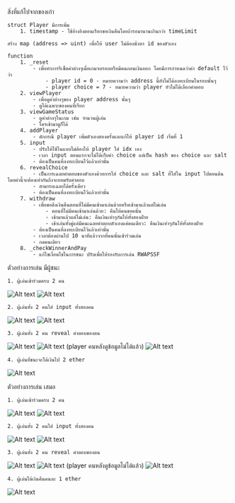 สิ่งที่แก้ไปจากของเก่า

    struct Player มีการเพิ่ม
        1. timestamp - ใช้อ้างอิงตอนเรียกขอเงินคืนโดยถ้ารอมานานเกินกว่า timeLimit

    สร้าง map (address => uint) เพื่อให้ user ไม่ต้องนั่งหา id ของตัวเอง

    function
        1. _reset 
            - เพื่อทำการรีเซ็ตค่าต่างๆเมื่อเกมจบรอบหรือมีคนถอนเงินออก โดยมีการกำหนดว่าค่า default ไว้ว่า      
                - player id = 0 - หมายความว่า address นี้ยังไม่ได้ลงทะเบียนในรอบนั้นๆ
                - player choice = 7 - หมายความว่า player ยัวไม่ได้เลือกคำตอบ
        2. viewPlayer
            - เพื่อดูค่าต่างๆของ player address นั้นๆ
            - ดูได้เฉพาะของคนที่เรียก
        3. viewGameStatus
            - ดูค่าต่างๆในเกม เช่น จำนวนผู้เล่น
            - ใครเข้ามาดูก็ได้
        4. addPlayer
            - ดักกรณี player เพิ่มตัวเองสองครั้งและแก้ให้ player id เริ่มที่ 1
        5. input
            - ปรับให้ใช้ในแบบไม่ต้องให้ player ใส่ idx เอง
            - เวลา input ตอนแรกจะไม่ได้เก็บค่า choice แต่เป็น hash ของ choice และ salt
            - ต้องเป็นคนที่ลงทะเบียนไว้แล้วเท่านั้น
        6. revealChoice
            - เป็นการเฉลยคำตอบของตัวเองด้วยการใส่ choice และ salt ที่ใส่ใน input ไปตอนต้นโดยค่านี้จะต้องเท่ากันถึงจะยอมรับคำตอบ
            - สามารถเฉลยได้ครั้งเดียว
            - ต้องเป็นคนที่ลงทะเบียนไว้แล้วเท่านั้น
        7. withdraw
            - เพื่อขอดึงเงินคืนตอนที่ไม่มีคนเข้ามาเล่นด้วยหรือเข้ามาแล้วแต่ไม่เล่น
                - ตอนที่ไม่มีคนเข้ามาเล่นด้วย: คืนให้คนขอคนั้น
                - เข้ามาแล้วแต่ไม่เล่น: คืนเงินเท่าๆกันให้ทั้งสองฝ่าย
                - เข้าเล่นทั้งคู่แต่มีคนเฉลยคำตอบตัวเองแค่คนเดียว: คืนเงินเท่าๆกันให้ทั้งสองฝ่าย
            - ต้องเป็นคนที่ลงทะเบียนไว้แล้วเท่านั้น
            - เวลาต้องผ่านไป 10 นาทีแล้วจากที่คนนั้นเข้าร่วมเล่น
            - กดคนเดียว
        8. _checkWinnerAndPay
            - แก้ไขเงื่อนไขในการชนะ ปรับเพื่อให้รองรับการเล่น RWAPSSF

ตัวอย่างการเล่น มีผู้ชนะ

    1. ผู้เล่นเข้าร่วมครบ 2 คน
![Alt text](./picture/pic00.png?raw=true "ผู้เล่น")
![Alt text](./picture/pic01.png?raw=true "ผู้เล่นเข้าร่วมครบ 2 คน")

    2. ผู้เล่นทั้ง 2 คนใส่ input ทั้งสองคน
![Alt text](./picture/pic02.png?raw=true "ผู้เล่นคนแรกใส่ input")
![Alt text](./picture/pic03.png?raw=true "ผู้เล่นคนที่สองใส่ input")

    3. ผู้เล่นทั้ง 2 คน reveal คำตอบของตน
![Alt text](./picture/pic04.png?raw=true "ผู้เล่นคนแรก reveal คำตอบของตน")
![Alt text](./picture/pic05.png?raw=true "ผู้เล่นคนที่สอง reveal คำตอบของตน")
(player คนหลังดูข้อมูลไม่ได้แล้ว)
![Alt text](./picture/pic06.png?raw=true "player คนหลังดูข้อมูลไม่ได้แล้ว")

    4. ผู้เล่นที่ชนะจะได้เงินไป 2 ether
![Alt text](./picture/pic07.png?raw=true "ผู้เล่นที่ชนะจะได้เงินไป 2 ether")

ตัวอย่างการเล่น เสมอ

    1. ผู้เล่นเข้าร่วมครบ 2 คน
![Alt text](./picture/pic10.png?raw=true "ผู้เล่น")
![Alt text](./picture/pic11.png?raw=true "ผู้เล่นเข้าร่วมครบ 2 คน")

    2. ผู้เล่นทั้ง 2 คนใส่ input ทั้งสองคน
![Alt text](./picture/pic12.png?raw=true "ผู้เล่นคนแรกใส่ input")
![Alt text](./picture/pic13.png?raw=true "ผู้เล่นคนที่สองใส่ input")

    3. ผู้เล่นทั้ง 2 คน reveal คำตอบของตน
![Alt text](./picture/pic14.png?raw=true "ผู้เล่นคนแรก reveal คำตอบของตน")
![Alt text](./picture/pic15.png?raw=true "ผู้เล่นคนที่สอง reveal คำตอบของตน")
(player คนหลังดูข้อมูลไม่ได้แล้ว)
![Alt text](./picture/pic16.png?raw=true "player คนหลังดูข้อมูลไม่ได้แล้ว")

    4. ผู้เล่นได้เงินคืนคนละ 1 ether
![Alt text](./picture/pic17.png?raw=true "ผู้เล่นได้เงินคืนคนละ 1 ether")